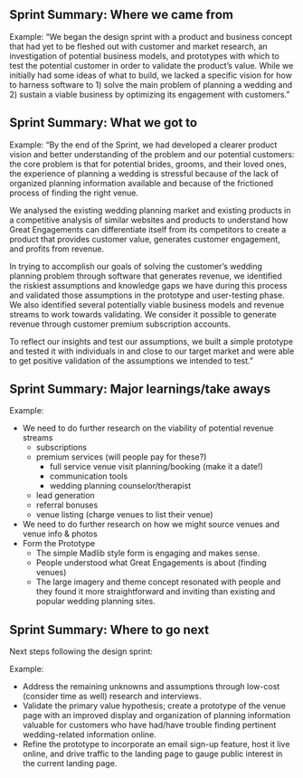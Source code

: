## Sprint Summary: Where we came from
Example: “We began the design sprint with a product and business concept that
had yet to be fleshed out with customer and market research, an investigation of
potential business models, and prototypes with which to test the potential
customer in order to validate the product’s value. While we initially had some
ideas of what to build, we lacked a specific vision for how to harness software
to 1) solve the main problem of planning a wedding and 2) sustain a viable
business by optimizing its engagement with customers.”

## Sprint Summary:  What we got to
Example: “By the end of the Sprint, we had developed a clearer product vision and better
understanding of the problem and our potential customers: the core problem is
that for potential brides, grooms, and their loved ones, the experience of
planning a wedding is stressful because of the lack of organized planning
information available and because of the frictioned process of finding the right
venue.

We analysed the existing wedding planning market and existing products in a
competitive analysis of similar websites and products to understand how Great
Engagements can differentiate itself from its competitors to create a product
that provides customer value, generates customer engagement, and profits from
revenue. 

In trying to accomplish our goals of solving the customer’s wedding planning
problem through software that generates revenue, we identified the riskiest
assumptions and knowledge gaps we have during this process and validated those
assumptions in the prototype and user-testing phase. We also identified several
potentially viable business models and revenue streams to work towards
validating. We consider it possible to generate revenue through customer premium
subscription accounts.

To reflect our insights and test our assumptions, we built a simple prototype
and tested it with individuals in and close to our target market and were able
to get positive validation of the assumptions we intended to test.”

## Sprint Summary: Major learnings/take aways

Example:

* We need to do further research on the viability of potential revenue streams
  * subscriptions
  * premium services (will people pay for these?)
    * full service venue visit planning/booking (make it a date!)
    * communication tools
    * wedding planning counselor/therapist
  * lead generation
  * referral bonuses
  * venue listing (charge venues to list their venue)
* We need to do further research on how we might source venues and venue info & photos
* Form the Prototype
  * The simple Madlib style form is engaging and makes sense.
  * People understood what Great Engagements is about (finding venues)
  * The large imagery and theme concept resonated with people and they found it
    more straightforward and inviting than  existing and popular wedding
    planning sites.

## Sprint Summary: Where to go next

Next steps following the design sprint:

Example:

* Address the remaining unknowns and assumptions through low-cost (consider time
  as well) research and interviews.
* Validate the primary value hypothesis; create a prototype of the venue page
  with an improved display and organization of planning information valuable for
  customers who have had/have trouble finding pertinent wedding-related
  information online.
* Refine the prototype to incorporate an email sign-up feature, host it live
  online, and drive traffic to the landing page to gauge public interest in the
  current landing page.

